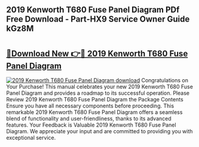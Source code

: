 ## 2019 Kenworth T680 Fuse Panel Diagram PDf Free Download - Part-HX9 Service Owner Guide kGz8M

# <h2><a href="http://dflwwsd.blite.top/?on=2019+Kenworth+T680+Fuse+Panel+Diagram">🔗Download New 👉🔴 2019 Kenworth T680 Fuse Panel Diagram</a></h2>

[![2019 Kenworth T680 Fuse Panel Diagram download](https://i.imgur.com/lujVjoI.png)](http://dflwwsd.blite.top/?on=2019+Kenworth+T680+Fuse+Panel+Diagram)
Congratulations on Your Purchase! This manual celebrates your new 2019 Kenworth T680 Fuse Panel Diagram and provides a roadmap to its successful operation. Please Review 2019 Kenworth T680 Fuse Panel Diagram the Package Contents Ensure you have all necessary components before proceeding. This remarkable 2019 Kenworth T680 Fuse Panel Diagram offers a seamless blend of functionality and user-friendliness, thanks to its advanced features. Your Feedback is Valuable 2019 Kenworth T680 Fuse Panel Diagram. We appreciate your input and are committed to providing you with exceptional service.
